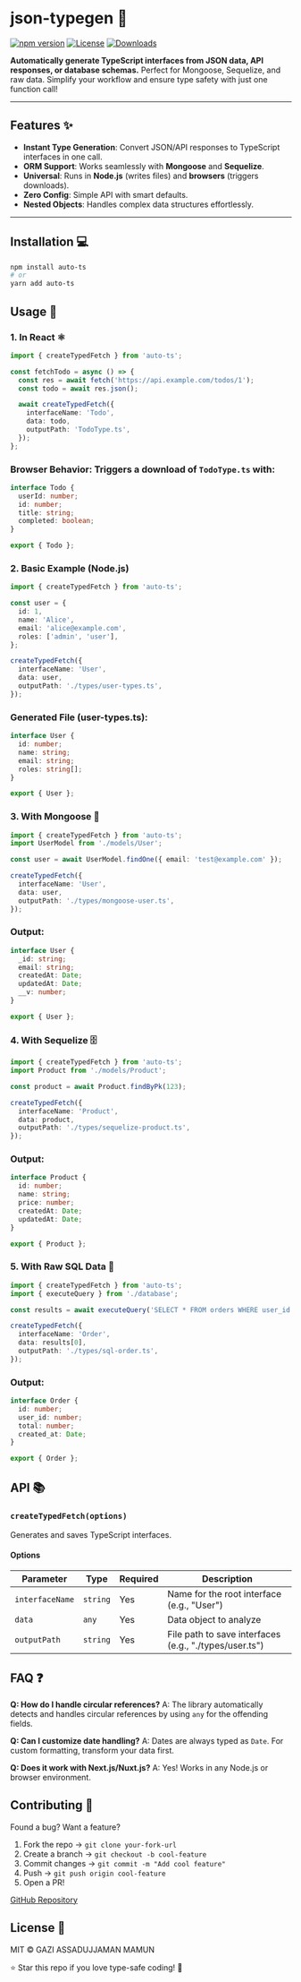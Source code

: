 # json-typegen 🚀

[![npm version](https://img.shields.io/npm/v/json-typegen)](https://www.npmjs.com/package/json-typegen)
[![License](https://img.shields.io/npm/l/json-typegen)](https://opensource.org/licenses/MIT)
[![Downloads](https://img.shields.io/npm/dm/json-typegen)](https://www.npmjs.com/package/json-typegen)

**Automatically generate TypeScript interfaces from JSON data, API responses, or database schemas.** Perfect for Mongoose, Sequelize, and raw data. Simplify your workflow and ensure type safety with just one function call!

---

## Features ✨

- **Instant Type Generation**: Convert JSON/API responses to TypeScript interfaces in one call.
- **ORM Support**: Works seamlessly with **Mongoose** and **Sequelize**.
- **Universal**: Runs in **Node.js** (writes files) and **browsers** (triggers downloads).
- **Zero Config**: Simple API with smart defaults.
- **Nested Objects**: Handles complex data structures effortlessly.

---

## Installation 💻

```bash
npm install auto-ts
# or
yarn add auto-ts
```

## Usage 🚀

### 1. In React ⚛️

```typescript
import { createTypedFetch } from 'auto-ts';

const fetchTodo = async () => {
  const res = await fetch('https://api.example.com/todos/1');
  const todo = await res.json();

  await createTypedFetch({
    interfaceName: 'Todo',
    data: todo,
    outputPath: 'TodoType.ts',
  });
};
```

### Browser Behavior: Triggers a download of `TodoType.ts` with:

```typescript
interface Todo {
  userId: number;
  id: number;
  title: string;
  completed: boolean;
}

export { Todo };
```

### 2. Basic Example (Node.js)

```typescript
import { createTypedFetch } from 'auto-ts';

const user = {
  id: 1,
  name: 'Alice',
  email: 'alice@example.com',
  roles: ['admin', 'user'],
};

createTypedFetch({
  interfaceName: 'User',
  data: user,
  outputPath: './types/user-types.ts',
});
```

### Generated File (user-types.ts):

```typescript
interface User {
  id: number;
  name: string;
  email: string;
  roles: string[];
}

export { User };
```

### 3. With Mongoose 🍃

```typescript
import { createTypedFetch } from 'auto-ts';
import UserModel from './models/User';

const user = await UserModel.findOne({ email: 'test@example.com' });

createTypedFetch({
  interfaceName: 'User',
  data: user,
  outputPath: './types/mongoose-user.ts',
});
```

### Output:

```typescript
interface User {
  _id: string;
  email: string;
  createdAt: Date;
  updatedAt: Date;
  __v: number;
}

export { User };
```

### 4. With Sequelize 🗄️

```typescript
import { createTypedFetch } from 'auto-ts';
import Product from './models/Product';

const product = await Product.findByPk(123);

createTypedFetch({
  interfaceName: 'Product',
  data: product,
  outputPath: './types/sequelize-product.ts',
});
```

### Output:

```typescript
interface Product {
  id: number;
  name: string;
  price: number;
  createdAt: Date;
  updatedAt: Date;
}

export { Product };
```

### 5. With Raw SQL Data 🐬

```typescript
import { createTypedFetch } from 'auto-ts';
import { executeQuery } from './database';

const results = await executeQuery('SELECT * FROM orders WHERE user_id = 456');

createTypedFetch({
  interfaceName: 'Order',
  data: results[0],
  outputPath: './types/sql-order.ts',
});
```

### Output:

```typescript
interface Order {
  id: number;
  user_id: number;
  total: number;
  created_at: Date;
}

export { Order };
```

## API 📚

### `createTypedFetch(options)`

Generates and saves TypeScript interfaces.

#### Options

| Parameter       | Type     | Required | Description                                            |
| --------------- | -------- | -------- | ------------------------------------------------------ |
| `interfaceName` | `string` | Yes      | Name for the root interface (e.g., "User")             |
| `data`          | `any`    | Yes      | Data object to analyze                                 |
| `outputPath`    | `string` | Yes      | File path to save interfaces (e.g., "./types/user.ts") |

## FAQ ❓

**Q: How do I handle circular references?**
A: The library automatically detects and handles circular references by using `any` for the offending fields.

**Q: Can I customize date handling?**
A: Dates are always typed as `Date`. For custom formatting, transform your data first.

**Q: Does it work with Next.js/Nuxt.js?**
A: Yes! Works in any Node.js or browser environment.

## Contributing 🤝

Found a bug? Want a feature?

1. Fork the repo → `git clone your-fork-url`
2. Create a branch → `git checkout -b cool-feature`
3. Commit changes → `git commit -m "Add cool feature"`
4. Push → `git push origin cool-feature`
5. Open a PR!

[GitHub Repository](#)

## License 📜

MIT © GAZI ASSADUJJAMAN MAMUN

⭐ Star this repo if you love type-safe coding! 🚀
